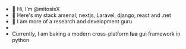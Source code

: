 - 👋 Hi, I’m @mitosisX
- 👀 Here's my stack arsenal; nextjs, Laravel, django, react and .net
- 🌱 I am more of a research and development guru
- 
- Currently, I am baking a modern cross-platform <strong>lua</strong> gui framework in python

<!---
mitosisX/mitosisX is a ✨ special ✨ repository because its `README.md` (this file) appears on your GitHub profile.
You can click the Preview link to take a look at your changes.
--->
